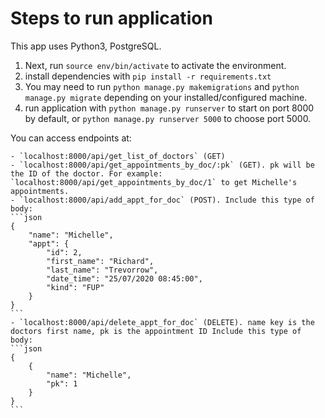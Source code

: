 # Steps to run application

This app uses Python3, PostgreSQL.

1. Next, run `source env/bin/activate` to activate the environment.
2. install dependencies with `pip install -r requirements.txt`
3. You may need to run `python manage.py makemigrations` and `python manage.py migrate` depending on your installed/configured machine.
4. run application with `python manage.py runserver` to start on port 8000 by default, or `python manage.py runserver 5000` to choose port 5000.

You can access endpoints at:

    - `localhost:8000/api/get_list_of_doctors` (GET)
    - `localhost:8000/api/get_appointments_by_doc/:pk` (GET). pk will be the ID of the doctor. For example: `localhost:8000/api/get_appointments_by_doc/1` to get Michelle's appointments.
    - `localhost:8000/api/add_appt_for_doc` (POST). Include this type of body:
    ```json
    {
        "name": "Michelle",
        "appt": {
            "id": 2,
            "first_name": "Richard",
            "last_name": "Trevorrow",
            "date_time": "25/07/2020 08:45:00",
            "kind": "FUP"
        }
    }
    ```
    - `localhost:8000/api/delete_appt_for_doc` (DELETE). name key is the doctors first name, pk is the appointment ID Include this type of body:
    ```json
    {
        {
            "name": "Michelle",
            "pk": 1
        }
    }
    ```
